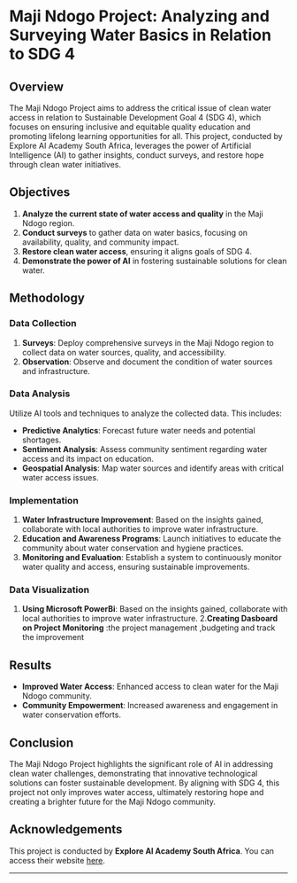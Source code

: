 # Maji Ndogo Project: Analyzing and Surveying Water Basics in Relation to SDG 4

## Overview

The Maji Ndogo Project aims to address the critical issue of clean water access in relation to Sustainable Development Goal 4 (SDG 4), which focuses on ensuring inclusive and equitable quality education and promoting lifelong learning opportunities for all. This project, conducted by Explore AI Academy South Africa, leverages the power of Artificial Intelligence (AI) to gather insights, conduct surveys, and restore hope through clean water initiatives.

## Objectives

1. **Analyze the current state of water access and quality** in the Maji Ndogo region.
2. **Conduct surveys** to gather data on water basics, focusing on availability, quality, and community impact.
3. **Restore clean water access**, ensuring it aligns goals of SDG 4.
4. **Demonstrate the power of AI** in fostering sustainable solutions for clean water.

## Methodology

### Data Collection

1. **Surveys**: Deploy comprehensive surveys in the Maji Ndogo region to collect data on water sources, quality, and accessibility.
2. **Observation**: Observe and document the condition of water sources and infrastructure.

### Data Analysis

Utilize AI tools and techniques to analyze the collected data. This includes:
- **Predictive Analytics**: Forecast future water needs and potential shortages.
- **Sentiment Analysis**: Assess community sentiment regarding water access and its impact on education.
- **Geospatial Analysis**: Map water sources and identify areas with critical water access issues.

### Implementation

1. **Water Infrastructure Improvement**: Based on the insights gained, collaborate with local authorities to improve water infrastructure.
2. **Education and Awareness Programs**: Launch initiatives to educate the community about water conservation and hygiene practices.
3. **Monitoring and Evaluation**: Establish a system to continuously monitor water quality and access, ensuring sustainable improvements.

### Data Visualization 
1. **Using Microsoft PowerBi**: Based on the insights gained, collaborate with local authorities to improve water infrastructure.
2.**Creating Dasboard on Project Monitoring** :the project management ,budgeting and track the improvement 

## Results

- **Improved Water Access**: Enhanced access to clean water for the Maji Ndogo community.
- **Community Empowerment**: Increased awareness and engagement in water conservation efforts.

## Conclusion

The Maji Ndogo Project highlights the significant role of AI in addressing clean water challenges, demonstrating that innovative technological solutions can foster sustainable development. By aligning with SDG 4, this project not only improves water access, ultimately restoring hope and creating a brighter future for the Maji Ndogo community.

## Acknowledgements

This project is conducted by **Explore AI Academy South Africa**. You can access their website [here](https://www.explore.ai/).

---
